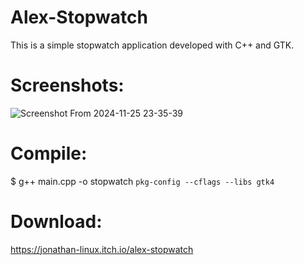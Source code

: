 # Alex-Stopwatch
This is a simple stopwatch application developed with C++ and GTK.

# Screenshots:
![Screenshot From 2024-11-25 23-35-39](https://github.com/user-attachments/assets/25ea380b-b52b-4d95-9d3e-a9bbf04d59a6)

# Compile: 
$ g++ main.cpp -o stopwatch `pkg-config --cflags --libs gtk4`

# Download:
https://jonathan-linux.itch.io/alex-stopwatch
